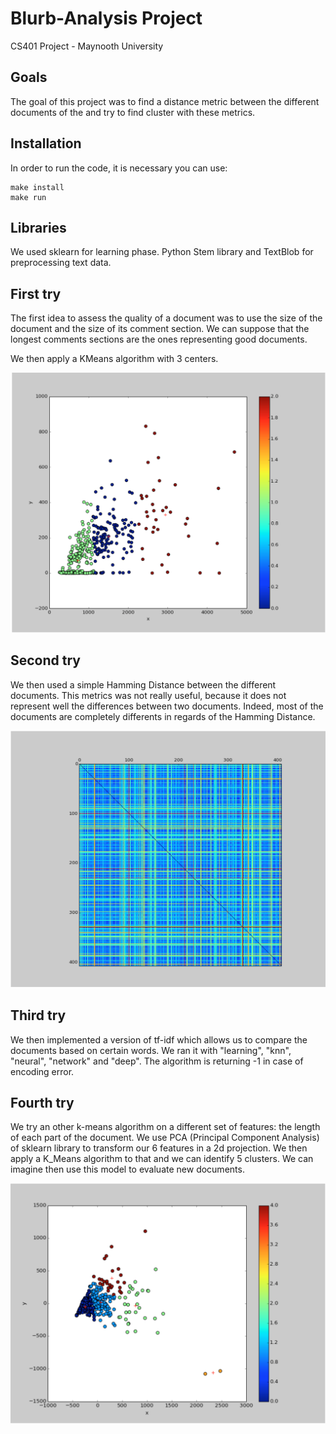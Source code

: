# Blurb-Analysis Project
CS401 Project - Maynooth University

## Goals
The goal of this project was to find a distance metric between the different documents of the
and try to find cluster with these metrics. 

## Installation
In order to run the code, it is necessary you can use:
```
make install
make run
```

## Libraries
We used sklearn for learning phase.
Python Stem library and TextBlob for preprocessing text data.

## First try
The first idea to assess the quality of a document was to use the size
of the document and the size of its comment section. We can suppose that 
the longest comments sections are the ones representing good documents.

We then apply a KMeans algorithm with 3 centers. 

![fig1](./img/fig1.png)

## Second try

We then used a simple Hamming Distance between the different documents. This metrics was not really useful, because it does not represent well the differences between two documents. Indeed, most of the documents are 
completely differents in regards of the Hamming Distance. 

![fig2](./img/fig2.png)

## Third try

We then implemented a version of tf-idf which allows us to compare the 
documents based on certain words.
We ran it with "learning", "knn", "neural", "network"
and "deep".
The algorithm is returning -1 in case of encoding error.

## Fourth try

We try an other k-means algorithm on a different set of features: the 
length of each part of the document.
We use PCA (Principal Component Analysis) of sklearn library to transform
our 6 features in a 2d projection. We then apply a K_Means algorithm to that
and we can identify 5 clusters. We can imagine then use this model to evaluate
new documents.

![fig4](./img/fig4.png)